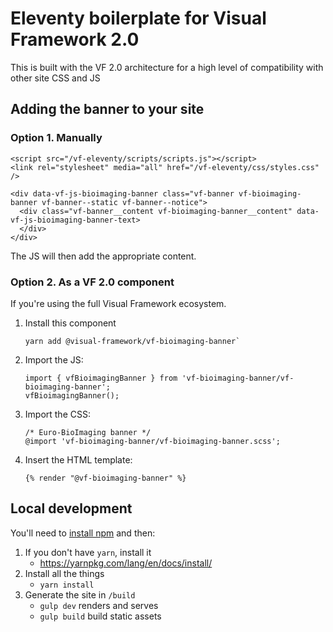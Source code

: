 # Eleventy boilerplate for Visual Framework 2.0

This is built with the VF 2.0 architecture for a high level of compatibility with
other site CSS and JS

## Adding the banner to your site

### Option 1. Manually

```
<script src="/vf-eleventy/scripts/scripts.js"></script>
<link rel="stylesheet" media="all" href="/vf-eleventy/css/styles.css" />
```

```
<div data-vf-js-bioimaging-banner class="vf-banner vf-bioimaging-banner vf-banner--static vf-banner--notice">
  <div class="vf-banner__content vf-bioimaging-banner__content" data-vf-js-bioimaging-banner-text>
  </div>
</div>
```

The JS will then add the appropriate content.

### Option 2. As a VF 2.0 component

If you're using the full Visual Framework ecosystem.

1. Install this component
   ```
   yarn add @visual-framework/vf-bioimaging-banner`
   ```
2. Import the JS:
   ```
   import { vfBioimagingBanner } from 'vf-bioimaging-banner/vf-bioimaging-banner';
   vfBioimagingBanner();
   ```
3. Import the CSS:
   ```
   /* Euro-BioImaging banner */
   @import 'vf-bioimaging-banner/vf-bioimaging-banner.scss';
   ```
4. Insert the HTML template:
   ```
   {% render "@vf-bioimaging-banner" %}
   ```

## Local development

You'll need to [install npm](https://docs.npmjs.com/downloading-and-installing-node-js-and-npm) and then:

1. If you don't have `yarn`, install it
   - https://yarnpkg.com/lang/en/docs/install/
2. Install all the things
   - `yarn install`
3. Generate the site in `/build`
   - `gulp dev` renders and serves
   - `gulp build` build static assets
